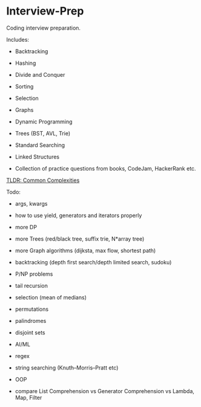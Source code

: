 # Interview-Prep

Coding interview preparation.

Includes:

- Backtracking

- Hashing

- Divide and Conquer

- Sorting

- Selection 

- Graphs

- Dynamic Programming

- Trees (BST, AVL, Trie)

- Standard Searching

- Linked Structures

- Collection of practice questions from books, CodeJam, HackerRank etc.

[TLDR: Common Complexities](http://bigocheatsheet.com/)

Todo:

- args, kwargs

- how to use yield, generators and iterators properly 

- more DP

- more Trees (red/black tree, suffix trie, N*array tree)

- more Graph algorithms (dijksta, max flow, shortest path)

- backtracking (depth first search/depth limited search, sudoku)

- P/NP problems

- tail recursion

- selection (mean of medians)

- permutations

- palindromes

- disjoint sets

- AI/ML

- regex

- string searching (Knuth–Morris–Pratt etc)

- OOP

- compare List Comprehension vs Generator Comprehension vs Lambda, Map, Filter
